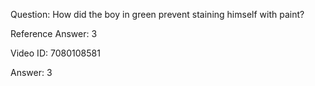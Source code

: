 Question: How did the boy in green prevent staining himself with paint?

Reference Answer: 3

Video ID: 7080108581

Answer: 3

